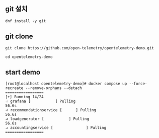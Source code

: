 ## git 설치
    dnf install -y git

## git clone
    git clone https://github.com/open-telemetry/opentelemetry-demo.git

    cd opentelemetry-demo

## start demo
    [root@localhost opentelemetry-demo]# docker compose up --force-recreate --remove-orphans --detach
    =================
    [+] Running 14/24
    ⠴ grafana [⠀⠀⠀⠀⠀⠀⠀⠀⠀] Pulling                                                                                                                  56.6s 
    ⠴ recommendationservice [⠀⠀⠀⠀⠀] Pulling                                                                                                        56.6s 
    ⠴ loadgenerator [⠀⠀⠀⠀⠀⠀⠀⠀⠀] Pulling                                                                                                            56.6s 
    ⠴ accountingservice [⠀⠀⠀⠀⠀⠀⠀⠀⠀⠀⠀⠀] Pulling      
    =================